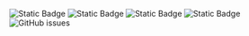![Static Badge](https://img.shields.io/badge/blacklists-60-000000) ![Static Badge](https://img.shields.io/badge/blacklisted-2693666-cc0000) ![Static Badge](https://img.shields.io/badge/whitelisted-2245-00CC00) ![Static Badge](https://img.shields.io/badge/streaming_blacklist-28107-000000) ![GitHub issues](https://img.shields.io/github/issues/fabriziosalmi/blacklists)

